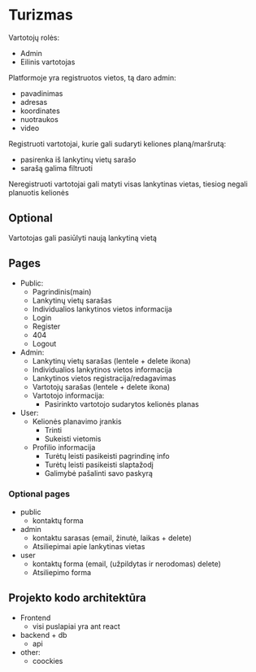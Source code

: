 # Turizmas

Vartotojų rolės:

-   Admin
-   Eilinis vartotojas

Platformoje yra registruotos vietos, tą daro admin:

-   pavadinimas
-   adresas
-   koordinates
-   nuotraukos
-   video

Registruoti vartotojai, kurie gali sudaryti keliones planą/maršrutą:

-   pasirenka iš lankytinų vietų sarašo
-   sarašą galima filtruoti

Neregistruoti vartotojai gali matyti visas lankytinas vietas, tiesiog negali planuotis kelionės

## Optional

Vartotojas gali pasiūlyti naują lankytiną vietą

## Pages

-   Public:
    -   Pagrindinis(main)
    -   Lankytinų vietų sarašas
    -   Individualios lankytinos vietos informacija
    -   Login
    -   Register
    -   404
    -   Logout
-   Admin:
    -   Lankytinų vietų sarašas (lentele + delete ikona)
    -   Individualios lankytinos vietos informacija
    -   Lankytinos vietos registracija/redagavimas
    -   Vartotojų sarašas (lentele + delete ikona)
    -   Vartotojo informacija:
        -   Pasirinkto vartotojo sudarytos kelionės planas
-   User:
    -   Kelionės planavimo įrankis
        -   Trinti
        -   Sukeisti vietomis
    -   Profilio informacija
        -   Turėtų leisti pasikeisti pagrindinę info
        -   Turėtų leisti pasikeisti slaptažodį
        -   Galimybė pašalinti savo paskyrą

### Optional pages

-   public
    -   kontaktų forma
-   admin
    -   kontaktu sarasas (email, žinutė, laikas + delete)
    -   Atsiliepimai apie lankytinas vietas
-   user
    -   kontaktų forma (email, (užpildytas ir nerodomas) delete)
    -   Atsiliepimo forma

## Projekto kodo architektūra

-   Frontend
    -   visi puslapiai yra ant react
-   backend + db
    -   api
-   other:
    -   coockies
